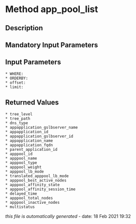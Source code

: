 # Method app_pool_list

## Description
	

## Mandatory Input Parameters

## Input Parameters
	* WHERE:
	* ORDERBY:
	* offset:
	* limit:

## Returned Values
	* tree_level
	* tree_path
	* dns_type
	* appapplication_gslbserver_name
	* appapplication_id
	* appapplication_gslbserver_id
	* appapplication_name
	* appapplication_fqdn
	* parent_application_id
	* apppool_id
	* apppool_name
	* apppool_type
	* apppool_weight
	* apppool_lb_mode
	* translated_apppool_lb_mode
	* apppool_best_active_nodes
	* apppool_affinity_state
	* apppool_affinity_session_time
	* delayed_time
	* apppool_total_nodes
	* apppool_inactive_nodes
	* multistatus


*this file is automatically generated* - date: 18 Feb 2021 19:32